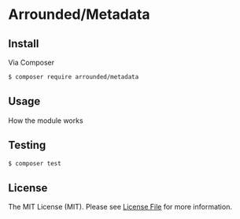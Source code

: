# Arrounded/Metadata

## Install

Via Composer

``` bash
$ composer require arrounded/metadata
```

## Usage

How the module works

## Testing

``` bash
$ composer test
```

## License

The MIT License (MIT). Please see [License File](LICENSE.md) for more information.
